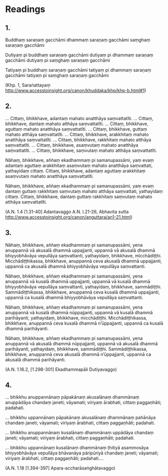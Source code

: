 # Readings

## 1. 
Buddhaṃ saraṇaṃ gacchāmi
dhammaṃ saraṇaṃ gacchāmi
saṃghaṃ saraṇaṃ gacchāmi

Dutiyaṃ pi buddhaṃ saraṇaṃ gacchāmi
dutiyaṃ pi dhammaṃ saraṇaṃ gacchāmi
dutiyaṃ pi saṃghaṃ saraṇaṃ gacchāmi

Tatiyaṃ pi buddhaṃ saraṇaṃ gacchāmi
tatiyaṃ pi dhammaṃ saraṇaṃ gacchāmi
tatiyaṃ pi saṃghaṃ saraṇaṃ gacchāmi

(Khp. 1, Saraṅattayaṃ
http://www.accesstoinsight.org/canon/khuddaka/khp/khp-b.html#1)

## 2.
... Cittaṃ, bhikkhave, adantaṃ mahato anatthāya saṃvattatîti.
... Cittaṃ, bhikkhave, dantaṃ mahato atthāya saṃvattatîti.
... Cittaṃ, bhikkhave, aguttaṃ mahato anatthāya saṃvattatîti.
... Cittaṃ, bhikkhave, guttaṃ mahato atthāya saṃvattatîti.
... Cittaṃ, bhikkhave, arakkhitaṃ mahato anatthāya saṃvattatîti.
... Cittaṃ, bhikkhave, rakkhitaṃ mahato atthāya saṃvattatîti.
... Cittaṃ, bhikkhave, asaṃvutaṃ mahato anatthāya saṃvattatîti.
... Cittaṃ, bhikkhave, saṃvutaṃ mahato atthāya saṃvattatîti.

Nâhaṃ, bhikkhave, aññaṃ ekadhammaṃ pi samanupassāmi, yaṃ evaṃ adantaṃ
aguttaṃ arakkhitaṃ asaṃvutaṃ mahato anatthāya saṃvattati, yathayidaṃ cittaṃ.
Cittaṃ, bhikkhave, adantaṃ aguttaṃ arakkhitaṃ asaṃvutaṃ mahato anatthāya
saṃvattatîti.

Nâhaṃ, bhikkhave, aññaṃ ekadhammaṃ pi samanupassāmi, yaṃ evaṃ dantaṃ
guttaṃ rakkhitaṃ saṃvutaṃ mahato atthāya saṃvattati, yathayidaṃ cittaṃ. Cittaṃ,
bhikkhave, dantaṃ guttaṃ rakkhitaṃ saṃvutaṃ mahato atthāya saṃvattatîti.

(A.N. 1.4 [1.31-40] Adantavaggo
A.N. I.21-26, Abhavita sutta
http://www.accesstoinsight.org/canon/anguttara/an1-21.html)

## 3.
Nâhaṃ, bhikkhave, aññaṃ ekadhammaṃ pi samanupassāmi, yena anuppannā vā
akusalā dhammā uppajjanti, uppannā vā akusalā dhammā bhiyyobhāvāya vepullāya
saṃvattanti, yathayidaṃ, bhikkhave, micchādiṭṭhi. Micchādiṭṭhikassa, bhikkhave,
anuppannā ceva akusalā dhammā uppajjanti, uppannā ca akusalā dhammā bhiyyobhāvāya
vepullāya saṃvattanti.

Nâhaṃ, bhikkhave, aññaṃ ekadhammaṃ pi samanupassāmi, yena anuppannā vā
kusalā dhammā uppajjanti, uppannā vā kusalā dhammā bhiyyobhāvāya vepullāya
saṃvattanti, yathayidaṃ, bhikkhave, sammādiṭṭhi. Sammādiṭṭhikassa, bhikkhave,
anuppannā ceva kusalā dhammā uppajjanti, uppannā ca kusalā dhammā bhiyyobhāvāya
vepullāya saṃvattanti.

Nâhaṃ, bhikkhave, aññaṃ ekadhammaṃ pi samanupassāmi, yena anuppannā vā
kusalā dhammā nūppajjanti, uppannā vā kusalā dhammā parihāyanti, yathayidaṃ,
bhikkhave, micchādiṭṭhi. Micchādiṭṭhikassa, bhikkhave, anuppannā ceva kusalā dhammā
n’ūppajjanti, uppannā ca kusalā dhammā parihāyanti.

Nâhaṃ, bhikkhave, aññaṃ ekadhammaṃ pi samanupassāmi, yena anuppannā vā
akusalā dhammā nūppajjanti, uppannā vā akusalā dhammā parihāyanti, yathayidaṃ,
bhikkhave, sammādiṭṭhi. Sammādiṭṭhikassa, bhikkhave, anuppannā ceva akusalā dhammā
n’ūppajjanti, uppannā ca akusalā dhammā parihāyanti.

(A.N. 1.16.2, [1.298-301] Ekadhammapāli Dutiyavaggo)

## 4.
… bhikkhu anuppannānaṃ pāpakānaṃ akusalānaṃ dhammānaṃ anuppādāya
chandaṃ janeti; vāyamati; viriyaṃ ārabhati, cittaṃ paggaṇhāti; padahati.

… bhikkhu uppannānaṃ pāpakānaṃ akusalānaṃ dhammānaṃ pahānāya chandaṃ
janeti; vāyamati; viriyaṃ ārabhati, cittaṃ paggaṇhāti; padahati.

… bhikkhu anuppannānaṃ kusalānaṃ dhammānaṃ uppādāya chandaṃ janeti;
vāyamati; viriyaṃ ārabhati, cittaṃ paggaṇhāti; padahati.

… bhikkhu uppannānaṃ kusalānaṃ dhammānaṃ ṭhitiyā asammosāya
bhiyyobhāvāya vepullāya bhāvanāya pāripūriyā chandaṃ janeti; vāyamati; viriyaṃ
ārabhati, cittaṃ paggaṇhāti; padahati.…

(A.N. 1.18 [1.394-397] Apara-accharāsaṅghātavaggo)

